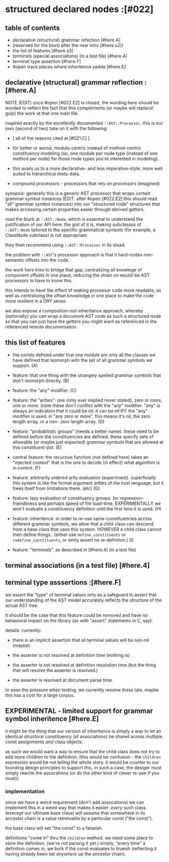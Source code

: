 # structured declared nodes :[#022]

## table of contents

  - declarative (structural) grammar refection [#here.A]
  - (reserved for the blurb after the new intro [#here.s2])
  - the list of features [#here.s3]
  - terminals (special associations) (in a test file) [#here.4]
  - terminal type assertion [#here.F]
  - #open track places where inheritence yadda [#here.E]




## declarative (structural) grammar reflection :[#here.A]

NOTE (EDIT) once #open [#022.E2] is closed, the wording here should be
worded to reflect the fact that this complements (or maybe will replace!
gulp) the work at that one main file.

inspired exactly by the excellently documented `::AST::Processor`,
this is our own (second of two) take on it with the following:

  - [ all of the reasons cited at [#021.C] ]

  - for better or worse, module-centric instead of method-centric
    constituency modeling (so, one module per node type (instead of
    one method per node) for those node types you're interested
    in modeling).

  - this avails us to a more declarative- and less imperative-style,
    more well suited to hierarchical meta-data.

  - compound processors - processors that rely on processors (imagined)




synopsis: generally this is a generic AST processor that wraps
*certain* grammar symbol instances
(EDIT: after #open [#022.E2] this should read "all" grammar symbol instances)
into our "structured node" structures
that makes accessing certain properties easier through derived getters.

read the blurb at `::AST::Node`, which is essential to understand
the justification of our API here. the gist of it is, making
*subclasses* of `::AST::Node` tailored to the specific grammatical
symbols (for example, a ClassNode subclass) is not appropriate.

they then recommend using `::AST::Processor` in its stead.

the problem with `::AST`'s processor approach is that it hard-codes
non-semantic offsets into the code.

the work here tries to bridge that gap, centralizing all knowlege
of component offsets in one place, reducing the strain on would-be
AST processors to have to know this.

this intends to have the effect of making processor code more readable,
as well as centralizing the offset knowledge in one place to make the
code more resilient in a DRY sense.

we also expose a composition-not-inheritance approach, whereby
(optionally) you can wrap a document AST node as such a structured node
so that you can just have the getters you might want as referenced
in the referenced remote documentation.




## this list of features

  - the consts defined under that one module are only all the classes
    we have defined that isomorph with the set of all grammar symbols
    we support. (A)

  - feature: that one thing with the strangely spelled grammar symbols
    that don't isomorph directly. (B)

  - feature: the "any" modifier. (C)

  - feature: the "arities": one (only ever implied never stated),
    zero or more, one or more. (note these don't conflict with the
    "any" modifier. "any" is always an indication that it could be
    nil: it can be nil IFF the "any" modifier is used. in "any zero
    or more", this means it's nil, the zero length array, or a non-
    zero length array. (D)

  - feature: "probablistic groups" (needs a better name). these need
    to be defined before the constituencies are defined; these specify
    sets of allowable (or maybe just expected) grammar symbols that
    are allowed at this constituent slot. (E)

  - central feature: the recursive function (not defined here) takes
    an "injected context" that is the one to decide (in effect) what
    algorithm is in control. (F)

  - feature: arbitrarily ordered arity evaluation (experiment).
    superficially this system is like the formal argument arities of
    the host language; but it frees itself from limitations there. (etc) (G)

  - feature: lazy evaluation of constituency groups. for regression-
    friendliness and perhaps speed of file load-time, EXPERIMENTALLY
    we won't evaluate a constituency definition until the first time
    it is used. (H)

  - feature: inheritence. in order to re-use same-constituencies across
    different grammar symbols, we allow that a child class can descend
    from a base class that uses this system. HOWEVER a child class cannot
    then define things.. (either use `define_constituents` or
    `redefine_constituents`, or simly assert no re-defintion.) (I)

  - feature: "terminals", as described in [#here.4]  (in a test file)




## terminal associations (in a test file) [#here.4]




## terminal type asssertions :[#here.F]

we assert the "type" of terminal values only as a safeguard to assert
that our understanding of the AST model accurately reflects the structure
of the actual AST tree.

it should be the case that this feature could be removed and have no
behavioral impact on the library (as with "assert" statements in C, say).

details: currently:

  - there is an implicit assertion that all terminal values will
    be non-nil (maybe).

  - the asserter is not resolved at definition time (nothing is)

  - the asserter is not resolved at definition resolution time
    (but the thing that will resolve the asserter is resolved.)

  - the asserter is resolved at document parse time.

to ease the pressure when testing, we currently resolve these
late. maybe this has a cost for a large corpus.




## EXPERIMENTAL - limited support for grammar symbol inheritence [#here.E]

it might be the thing that our version of inheritence is simply a way
to let an identical structural constituency (of associations) be shared
across multiple const assignments *and* class objects.

as such we would want a way to ensure that the child class does not
try to add more children to the definition. (this would be confusion -
the `children` expression would be not telling the whole story. it would
be counter to our founding design principles to support this. in such
a case, the desiger must simply rewrite the assocations (or do the other
kind of clever re-use if you must))



### implementation

since we have a weird requirement (don't add assocations) we can implement
this in a weird way that makes it easier: *every* such class (execept our
ultimate base class) will assume that somewhere in its ancestor chain is
a value retreivable by a particular const ("the const").

the base class will set "the const" to a falseish.

definitions "come in" thru the `children` method. we need some place to
store the definition. (we're not parsing it yet.) simply, "every time"
a definition comes in, we bork if the const evaluates to trueish
(reflecting it having already been set *anywhere* up the ancestor chain).
